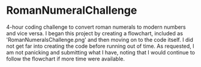 # RomanNumeralChallenge
4-hour coding challenge to convert roman numerals to modern numbers and vice versa.
I began this project by creating a flowchart, included as 'RomanNumeralsChallenge.png' and then moving on to the code itself.
I did not get far into creating the code before running out of time.
As requested, I am not panicking and submitting what I have, noting that I would continue to follow the flowchart if more time were available.
